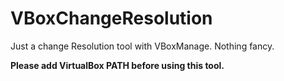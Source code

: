 # VBoxChangeResolution
Just a change Resolution tool with VBoxManage. Nothing fancy.

**Please add VirtualBox PATH before using this tool.** <br>
